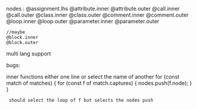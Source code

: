 nodes :
@assignment.lhs
@attribute.inner
@attribute.outer
@call.inner
@call.outer
@class.inner
@class.outer
@comment.inner
@comment.outer
@loop.inner
@loop.outer
@parameter.inner
@parameter.outer

    //maybe
    @block.inner
    @block.outer

multi lang support

bugs:

inner functions either one line or select the name of another
for (const match of matches) {
for (const f of match.captures) {
nodes.push(f.node);
}
}

     should select the loop of f but selects the nodes push

